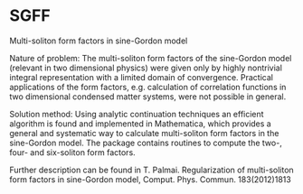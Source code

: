 # SGFF
Multi-soliton form factors in sine-Gordon model

Nature of problem:
The multi-soliton form factors of the sine-Gordon model (relevant in two dimensional physics) were given only by highly nontrivial integral representation with a limited domain of convergence. Practical applications of the form factors, e.g. calculation of correlation functions in two dimensional condensed matter systems, were not possible in general.

Solution method:
Using analytic continuation techniques an efficient algorithm is found and implemented in Mathematica, which provides a general and systematic way to calculate multi-soliton form factors in the sine-Gordon model. The package contains routines to compute the two-, four- and six-soliton form factors.

Further description can be found in 
T. Palmai. Regularization of multi-soliton form factors in sine-Gordon model, Comput. Phys. Commun. 183(2012)1813
